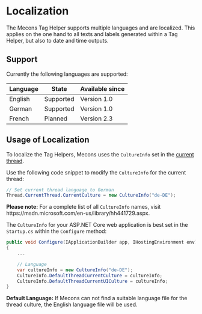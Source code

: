 # Localization

The Mecons Tag Helper supports multiple languages and are localized. This applies on the one hand to all texts and labels generated within a Tag Helper, but also to date and time outputs.

## Support

Currently the following languages are supported:

<table class="table table-bordered table-striped">
    <thead>
        <tr>
            <th>Language</th>
            <th>State</th>
            <th>Available since</th>
        </tr>
    </thead>
    <tbody>
        <tr>
            <td>English</td>
            <td><span class="label label-success">Supported</span></td>
            <td><span class="label label-info">Version 1.0</span></td>
        </tr>
        <tr>
            <td>German</td>
            <td><span class="label label-success">Supported</span></td>
            <td><span class="label label-info">Version 1.0</span></td>
        </tr>
        <tr>
            <td>French</td>
            <td><span class="label label-secondary">Planned</span></td>
            <td><span class="label label-info">Version 2.3</span></td>
        </tr>
    </tbody>
</table>

## Usage of Localization

To localize the Tag Helpers, Mecons uses the `CultureInfo` set in the <a href="https://docs.microsoft.com/de-de/dotnet/api/system.globalization.cultureinfo.currentculture?view=netcore-2.1">current thread</a>.

Use the following code snippet to modify the `CultureInfo` for the current thread:

```csharp
// Set current thread language to German
Thread.CurrentThread.CurrentCulture = new CultureInfo("de-DE");
```

<div class="alert alert-info" role="alert">
    <strong>Please note:</strong>
    For a complete list of all <code>CultureInfo</code> names, visit https://msdn.microsoft.com/en-us/library/hh441729.aspx.
</div>

The `CultureInfo` for your ASP.NET Core web application is best set in the `Startup.cs` within the `Configure` method:

```csharp
public void Configure(IApplicationBuilder app, IHostingEnvironment env)
{
    ...

    // Language
    var cultureInfo = new CultureInfo("de-DE");
    CultureInfo.DefaultThreadCurrentCulture = cultureInfo;
    CultureInfo.DefaultThreadCurrentUICulture = cultureInfo;
}
```

<div class="alert alert-info" role="alert">
    <strong>Default Language:</strong>
    If Mecons can not find a suitable language file for the thread culture, the English language file will be used.
</div>